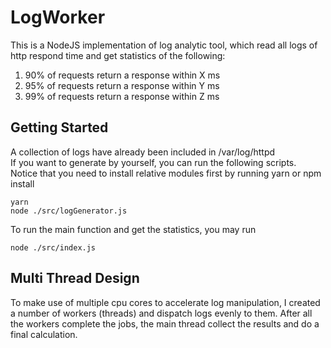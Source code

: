 # LogWorker
This is a NodeJS implementation of log analytic tool, which read all logs of http respond time and get statistics of the following:   

1. 90% of requests return a response within X ms        
2. 95% of requests return a response within Y ms        
3. 99% of requests return a response within Z ms    

## Getting Started
A collection of logs have already been included in /var/log/httpd   
If you want to generate by yourself, you can run the following scripts. Notice that you need to install relative modules first by running yarn or npm install
```
yarn
node ./src/logGenerator.js
```

To run the main function and get the statistics, you may run 
```
node ./src/index.js
```

## Multi Thread Design
To make use of multiple cpu cores to accelerate log manipulation, I created a number of workers (threads) and dispatch logs evenly to them. After all the workers complete the jobs, the main thread collect the results and do a final calculation.
